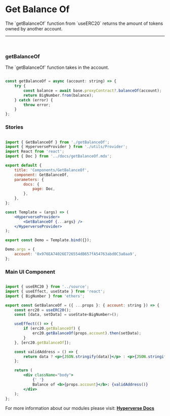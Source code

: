 # Get Balance Of

<p> The `getBalanceOf` function from `useERC20` returns the amount of tokens owned by another account. </p>

---

<br>

### getBalanceOf

<p> The `getBalanceOf` function takes in the account. </p>

```jsx

const getBalanceOf = async (account: string) => {
	try {
		const balance = await base.proxyContract?.balanceOf(account);
		return BigNumber.from(balance);
	} catch (error) {
		throw error;
	}
};

```

### Stories

```jsx

import { GetBalanceOf } from './getBalanceOf';
import { HyperverseProvider } from './utils/Provider';
import React from 'react';
import { Doc } from '../docs/getBalanceOf.mdx';

export default {
	title: 'Components/GetBalanceOf',
	component: GetBalanceOf,
	parameters: {
		docs: {
			page: Doc,
		},
	},
};

const Template = (args) => (
	<HyperverseProvider>
		<GetBalanceOf {...args} />
	</HyperverseProvider>
);

export const Demo = Template.bind({});

Demo.args = {
	account: '0x976EA74026E726554dB657fA54763abd0C3a0aa9',
};

```

### Main UI Component

```jsx

import { useERC20 } from '../source';
import { useEffect, useState } from 'react';
import { BigNumber } from 'ethers';

export const GetBalanceOf = ({ ...props }: { account: string }) => {
	const erc20 = useERC20();
	const [data, setData] = useState<BigNumber>();

	useEffect(() => {
		if (erc20.getBalanceOf) {
			erc20.getBalanceOf(props.account).then(setData);
		}
	}, [erc20.getBalanceOf]);

	const validAddress = () => {
		return data ? <p>{JSON.stringify(data)}</p> : <p>{JSON.stringify(erc20.error)}</p>;
	};

	return (
		<div className="body">
			{' '}
			Balance of <b>{props.account}</b>: {validAddress()}
		</div>
	);
};

```

For more information about our modules please visit: [**Hyperverse Docs**](docs.hyperverse.dev)
